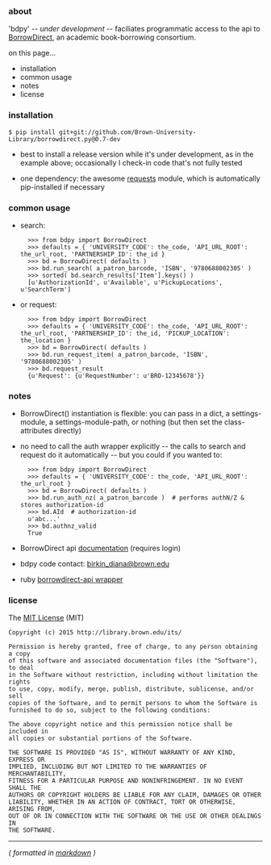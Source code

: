 ### about ###

'bdpy' -- _under development_ -- faciliates programmatic access to the api to [BorrowDirect](http://www.borrowdirect.org), an academic book-borrowing consortium.

on this page...

- installation
- common usage
- notes
- license



### installation ###

    $ pip install git+git://github.com/Brown-University-Library/borrowdirect.py@0.7-dev

- best to install a release version while it's under development, as in the example above; occasionally I check-in code that's not fully tested

- one dependency: the awesome [requests](http://docs.python-requests.org/en/latest/) module, which is automatically pip-installed if necessary



### common usage ###

- search:

        >>> from bdpy import BorrowDirect
        >>> defaults = { 'UNIVERSITY_CODE': the_code, 'API_URL_ROOT': the_url_root, 'PARTNERSHIP_ID': the_id }
        >>> bd = BorrowDirect( defaults )
        >>> bd.run_search( a_patron_barcode, 'ISBN', '9780688002305' )
        >>> sorted( bd.search_results['Item'].keys() )
        [u'AuthorizationId', u'Available', u'PickupLocations', u'SearchTerm']

- or request:

        >>> from bdpy import BorrowDirect
        >>> defaults = { 'UNIVERSITY_CODE': the_code, 'API_URL_ROOT': the_url_root, 'PARTNERSHIP_ID': the_id, 'PICKUP_LOCATION': the_location }
        >>> bd = BorrowDirect( defaults )
        >>> bd.run_request_item( a_patron_barcode, 'ISBN', '9780688002305' )
        >>> bd.request_result
        {u'Request': {u'RequestNumber': u'BRO-12345678'}}



### notes ###

- BorrowDirect() instantiation is flexible: you can pass in a dict, a settings-module, a settings-module-path, or nothing (but then set the class-attributes directly)

- no need to call the auth wrapper explicitly -- the calls to search and request do it automatically -- but you could if you wanted to:

        >>> from bdpy import BorrowDirect
        >>> defaults = { 'UNIVERSITY_CODE': the_code, 'API_URL_ROOT': the_url_root }
        >>> bd = BorrowDirect( defaults )
        >>> bd.run_auth_nz( a_patron_barcode )  # performs authN/Z & stores authorization-id
        >>> bd.AId  # authorization-id
        u'abc...'
        >>> bd.authnz_valid
        True

- BorrowDirect api [documentation](http://borrowdirect.pbworks.com/w/page/83351110/Web%20Services%20Documentation) (requires login)

- bdpy code contact: birkin_diana@brown.edu

- ruby [borrowdirect-api wrapper](https://github.com/jrochkind/borrow_direct)



### license ###

The [MIT License](http://opensource.org/licenses/MIT) (MIT)

    Copyright (c) 2015 http://library.brown.edu/its/

    Permission is hereby granted, free of charge, to any person obtaining a copy
    of this software and associated documentation files (the "Software"), to deal
    in the Software without restriction, including without limitation the rights
    to use, copy, modify, merge, publish, distribute, sublicense, and/or sell
    copies of the Software, and to permit persons to whom the Software is
    furnished to do so, subject to the following conditions:

    The above copyright notice and this permission notice shall be included in
    all copies or substantial portions of the Software.

    THE SOFTWARE IS PROVIDED "AS IS", WITHOUT WARRANTY OF ANY KIND, EXPRESS OR
    IMPLIED, INCLUDING BUT NOT LIMITED TO THE WARRANTIES OF MERCHANTABILITY,
    FITNESS FOR A PARTICULAR PURPOSE AND NONINFRINGEMENT. IN NO EVENT SHALL THE
    AUTHORS OR COPYRIGHT HOLDERS BE LIABLE FOR ANY CLAIM, DAMAGES OR OTHER
    LIABILITY, WHETHER IN AN ACTION OF CONTRACT, TORT OR OTHERWISE, ARISING FROM,
    OUT OF OR IN CONNECTION WITH THE SOFTWARE OR THE USE OR OTHER DEALINGS IN
    THE SOFTWARE.

---

_( formatted in [markdown](http://daringfireball.net/projects/markdown/) )_
